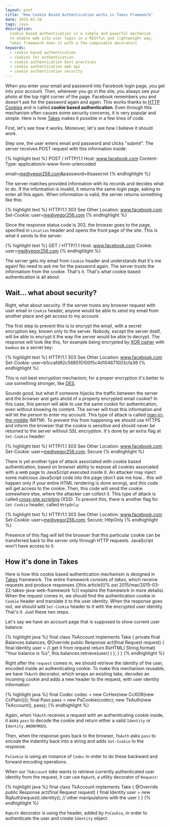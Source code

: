 ```yaml
---
layout: post
title: "How Cookie Based Authentication works in Takes Framework"
date: 2015-02-10
tags: java
description:
  Cookie based authentication is a simple and powerful mechanism
  to enable web site user login in a RESTful and lightweight way;
  Takes framework does it with a few composable decorators
keywords:
  - cookie based authentication
  - cookies for authentication
  - cookie authentication best practices
  - cookie authentication web api
  - cookie authentication security
---
```


When you enter your email and password into Facebook login page,
you get into your account. Then, wherever you go in the site,
you always see your photo at the top right corner of the page. Facebook
remembers you and doesn't ask for the password again and again. This works
thanks to [HTTP Cookies](https://en.wikipedia.org/wiki/HTTP_cookie)
and is called **cookie based authentication**. Even through this mechanism
often causes some security concerns, it is very popular and simple.
Here is how [Takes](http://www.takes.org) makes it possible in a few lines of code.

<!--more-->

First, let's see how it works. Moreover, let's see how I believe it should work.

Step one, the user enters email and password and clicks "submit". The server
receives POST request with this information inside:

{% highlight text %}
POST / HTTP/1.1
Host: www.facebook.com
Content-Type: application/x-www-form-urlencoded

email=me@yegor256.com&password=itisasecret
{% endhighlight %}

The server matches provided information with its records and decides what to do.
If the information is invalid, it returns the same login page, asking to
enter all this again. When information is valid, the server returns something
like this:

{% highlight text %}
HTTP/1.1 303 See Other
Location: www.facebook.com
Set-Cookie: user=me@yegor256.com
{% endhighlight %}

Since the response status code is 303, the browser goes to the page,
specified in `Location` header and opens the front page of the site. This
is what it sends to the server:

{% highlight text %}
GET / HTTP/1.1
Host: www.facebook.com
Cookie: user=me@yegor256.com
{% endhighlight %}

The server gets my email from `Cookie`
header and understands that it's me again! No need to ask me for the
password again. The server trusts the informatiom from the cookie.
That's it. That's what cookie based authentication is all about.

## Wait... what about security?

Right, what about security. If the server trusts any browser request with
user email in `Cookie` header, anyone would be able to send my email
from another place and get access to my account.

The first step to prevent this is to encrypt the email, with a secret
encryption key, known only to the server. Nobody, except the server itself,
will be able to encrypt it the way the server would be able to decrypt.
The response will look like this, for example being encrypted
by [XOR cipher](https://en.wikipedia.org/wiki/XOR_cipher) with `bamboo` as a secret key:

{% highlight text %}
HTTP/1.1 303 See Other
Location: www.facebook.com
Set-Cookie: user=b1ccafd92c568515100f5c4d104671003cfa39
{% endhighlight %}

This is not best encryption mechanism, for a proper encryption it's better
to use something stronger, like [DES](https://en.wikipedia.org/wiki/Data_Encryption_Standard).

Sounds good, but what if someone hijacks the traffic between the server and the
browser and gets ahold of a properly encrypted email cookie? In this case,
this person will able to use the same cookie for authentication, even without
knowing its content. The server will trust this information and will let the
person to enter my account. This type of attack is called
[man-in-the-middle](http://en.wikipedia.org/wiki/Man-in-the-middle_attack) (MITM).
To prevent this from happening we should use HTTPS and inform the browser
that the cookie is sensitive and should never be returned to the server without
SSL encryption. It's done by an extra flag at `Set-Cookie` header:

{% highlight text %}
HTTP/1.1 303 See Other
Location: www.facebook.com
Set-Cookie: user=me@yegor256.com; Secure
{% endhighlight %}

There is yet another type of attack associated with cookie based authentication,
based on browser ability to expose all cookies associated with a web page
to JavaScript executed inside it. An attacker may inject some malicious
JavaScript code into the page (don't ask me how... this will happen only
if your entire HTML rendering is done wrong), and this code will get access
to the cookie. Then, this code will send the cookie somewhere else, where
the attacker can collect it. This type of attack is called
[cross-site scripting](http://en.wikipedia.org/wiki/Cross-site_scripting) (XSS).
To prevent this, there is another flag for `Set-Cookie` header, called `HttpOnly`:

{% highlight text %}
HTTP/1.1 303 See Other
Location: www.facebook.com
Set-Cookie: user=me@yegor256.com; Secure; HttpOnly
{% endhighlight %}

Presence of this flag will tell the browser that this particular cookie can
be transferred back to the server only through HTTP requests. JavaScript won't
have access to it.

## How it's done in Takes

Here is how this cookie based authentication mechanism is designed in
[Takes](http://www.takes.org) framework. The entire framework consists of
_takes_, which receive requests and produce responses
([this article]({% pst 2015/mar/2015-03-22-takes-java-web-framework %})
explains the framework in more details). When the request comes in,
we should find the authentication cookie in `Cookie` header and translate
it to the user identity. When the response goes out, we should add
`Set-Cookie` header to it with the encrypted user identity. That's it. Just
these two steps.

Let's say we have an account page that is supposed to show current user
balance:

{% highlight java %}
final class TkAccount implements Take {
  private final Balances balances;
  @Override
  public Response act(final Request request) {
    final Identity user = // get it from request
    return RsHTML(
      String.format(
        "<html>Your balance is %s</html>",
        this.balances.retrieve(user)
      )
    );
  }
}
{% endhighlight %}

Right after the `request` comes in, we should retrieve the identity of
the user, encoded inside an authenticating cookie. To make this mechanism
reusable, we have `TkAuth` decorator, which wraps an existing _take_,
decodes an incoming cookie and adds a new header to the request, with
user identity information:

{% highlight java %}
final Codec codec = new CcHex(new CcXOR(new CcPlain()));
final Pass pass = new PsCookie(codec);
new TkAuth(new TkAccount(), pass);
{% endhighlight %}

Again, when `TkAuth` receives a request with an authenticating cookie inside,
it asks `pass` to decode the cookie and return either a
valid `Identity` or `Identity.ANONYMOUS`.

Then, when the response goes back to the browser, `TkAuth` asks `pass`
to encode the indentity back into a string and adds `Set-Cookie` to the response.

`PsCookie` is using an instance of `Codec` in order to do these backward
and forward encoding operations.

When our `TkAccount` _take_ wants to retrieve currently authenticated
user identity from the request, it can use `RqAuth`,
a utility decorator of `Request`:

{% highlight java %}
final class TkAccount implements Take {
  @Override
  public Response act(final Request request) {
    final Identity user = new RqAuth(request).identity();
    // other manipulations with the user
  }
}
{% endhighlight %}

`RqAuth` decorator is using the header, added by `PsCookie`, in order
to authenticate the user and create `Identity` object.
